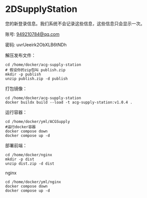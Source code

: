 # 2DSupplyStation

您的新登录信息。我们系统不会记录这些信息，这些信息只会显示一次。

账号: 949210784@qq.com

密码: uvrUeeirk2ObXLB6tNDh

解压发布文件：

```shell
cd /home/docker/acg-supply-station
# 假设你的zip包叫 publish.zip
mkdir -p publish
unzip publish.zip -d publish
```

打包镜像：

```shell
cd /home/docker/acg-supply-station
docker buildx build --load -t acg-supply-station:v1.0.4 .
```

运行容器：

```shell
cd /home/docker/yml/ACGSupply
#运行docker容器
docker compose down
docker compose up -d
```

部署前端：

```shell
cd /home/docker/nginx
mkdir -p dist
unzip dist.zip -d dist
```

nginx

```shell
cd /home/docker/yml/nginx
docker compose down
docker compose up -d
```

